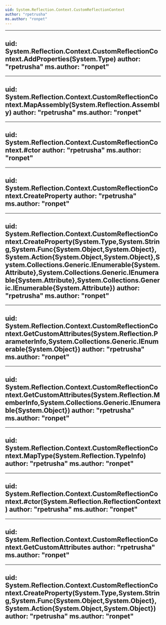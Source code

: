 ```yaml
---
uid: System.Reflection.Context.CustomReflectionContext
author: "rpetrusha"
ms.author: "ronpet"
---
```


---
uid: System.Reflection.Context.CustomReflectionContext.AddProperties(System.Type)
author: "rpetrusha"
ms.author: "ronpet"
---

---
uid: System.Reflection.Context.CustomReflectionContext.MapAssembly(System.Reflection.Assembly)
author: "rpetrusha"
ms.author: "ronpet"
---

---
uid: System.Reflection.Context.CustomReflectionContext.#ctor
author: "rpetrusha"
ms.author: "ronpet"
---

---
uid: System.Reflection.Context.CustomReflectionContext.CreateProperty
author: "rpetrusha"
ms.author: "ronpet"
---

---
uid: System.Reflection.Context.CustomReflectionContext.CreateProperty(System.Type,System.String,System.Func{System.Object,System.Object},System.Action{System.Object,System.Object},System.Collections.Generic.IEnumerable{System.Attribute},System.Collections.Generic.IEnumerable{System.Attribute},System.Collections.Generic.IEnumerable{System.Attribute})
author: "rpetrusha"
ms.author: "ronpet"
---

---
uid: System.Reflection.Context.CustomReflectionContext.GetCustomAttributes(System.Reflection.ParameterInfo,System.Collections.Generic.IEnumerable{System.Object})
author: "rpetrusha"
ms.author: "ronpet"
---

---
uid: System.Reflection.Context.CustomReflectionContext.GetCustomAttributes(System.Reflection.MemberInfo,System.Collections.Generic.IEnumerable{System.Object})
author: "rpetrusha"
ms.author: "ronpet"
---

---
uid: System.Reflection.Context.CustomReflectionContext.MapType(System.Reflection.TypeInfo)
author: "rpetrusha"
ms.author: "ronpet"
---

---
uid: System.Reflection.Context.CustomReflectionContext.#ctor(System.Reflection.ReflectionContext)
author: "rpetrusha"
ms.author: "ronpet"
---

---
uid: System.Reflection.Context.CustomReflectionContext.GetCustomAttributes
author: "rpetrusha"
ms.author: "ronpet"
---

---
uid: System.Reflection.Context.CustomReflectionContext.CreateProperty(System.Type,System.String,System.Func{System.Object,System.Object},System.Action{System.Object,System.Object})
author: "rpetrusha"
ms.author: "ronpet"
---
